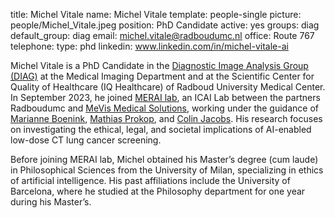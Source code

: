 title: Michel Vitale
name: Michel Vitale
template: people-single
picture: people/Michel_Vitale.jpeg
position: PhD Candidate
active: yes
groups: diag
default_group: diag
email: michel.vitale@radboudumc.nl
office: Route 767
telephone:
type: phd
linkedin: www.linkedin.com/in/michel-vitale-ai

Michel Vitale is a PhD Candidate in the [Diagnostic Image Analysis Group (DIAG)](https://www.diagnijmegen.nl/) at the Medical Imaging Department and at the Scientific Center for Quality of Healthcare (IQ Healthcare) of Radboud University Medical Center. In September 2023, he joined [MERAI lab](https://www.diagnijmegen.nl/projects/merai/), an ICAI Lab between the partners Radboudumc and [MeVis Medical Solutions](https://www.mevis.de), working under the guidance of [Marianne Boenink](https://www.iqhealthcare.nl/nl/over-ons/onze-mensen/staf/profdr-marianne-boenink/), [Mathias Prokop](https://www.diagnijmegen.nl/people/mathias-prokop/), and [Colin Jacobs](https://www.diagnijmegen.nl/people/colin-jacobs/). His research focuses on investigating the ethical, legal, and societal implications of AI-enabled low-dose CT lung cancer screening.

Before joining MERAI lab, Michel obtained his Master’s degree (cum laude) in Philosophical Sciences from the University of Milan, specializing in ethics of artificial intelligence. His past affiliations include the University of Barcelona, where he studied at the Philosophy department for one year during his Master’s.

